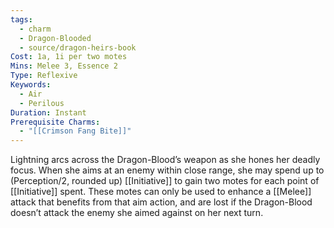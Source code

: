 ```yaml
---
tags:
  - charm
  - Dragon-Blooded
  - source/dragon-heirs-book
Cost: 1a, 1i per two motes
Mins: Melee 3, Essence 2
Type: Reflexive
Keywords:
  - Air
  - Perilous
Duration: Instant
Prerequisite Charms:
  - "[[Crimson Fang Bite]]"
---
```

Lightning arcs across the Dragon-Blood’s weapon as she hones her deadly focus. When she aims at an enemy within close range, she may spend up to (Perception/2, rounded up) [[Initiative]] to gain two motes for each point of [[Initiative]] spent. These motes can only be used to enhance a [[Melee]] attack that benefits from that aim action, and are lost if the Dragon-Blood doesn’t attack the enemy she aimed against on her next turn.